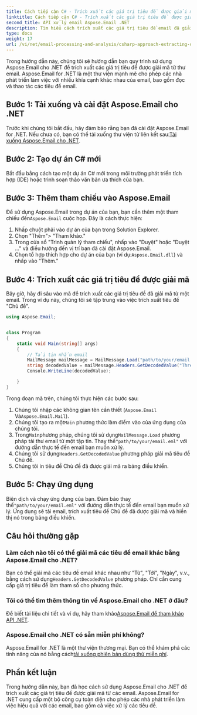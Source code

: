 ```yaml
---
title: Cách tiếp cận C# - Trích xuất các giá trị tiêu đề được giải mã
linktitle: Cách tiếp cận C# - Trích xuất các giá trị tiêu đề được giải mã
second_title: API xử lý email Aspose.Email .NET
description: Tìm hiểu cách trích xuất các giá trị tiêu đề email đã giải mã trong C# bằng Aspose.Email for .NET. Hướng dẫn toàn diện với các ví dụ về mã.
type: docs
weight: 17
url: /vi/net/email-processing-and-analysis/csharp-approach-extracting-decoded-header-values/
---
```


Trong hướng dẫn này, chúng tôi sẽ hướng dẫn bạn quy trình sử dụng Aspose.Email cho .NET để trích xuất các giá trị tiêu đề được giải mã từ thư email. Aspose.Email for .NET là một thư viện mạnh mẽ cho phép các nhà phát triển làm việc với nhiều khía cạnh khác nhau của email, bao gồm đọc và thao tác các tiêu đề email.

## Bước 1: Tải xuống và cài đặt Aspose.Email cho .NET

 Trước khi chúng tôi bắt đầu, hãy đảm bảo rằng bạn đã cài đặt Aspose.Email for .NET. Nếu chưa có, bạn có thể tải xuống thư viện từ liên kết sau:[Tải xuống Aspose.Email cho .NET](https://releases.aspose.com/email/net).

## Bước 2: Tạo dự án C# mới

Bắt đầu bằng cách tạo một dự án C# mới trong môi trường phát triển tích hợp (IDE) hoặc trình soạn thảo văn bản ưa thích của bạn.

## Bước 3: Thêm tham chiếu vào Aspose.Email

 Để sử dụng Aspose.Email trong dự án của bạn, bạn cần thêm một tham chiếu đến`Aspose.Email` cuộc họp. Đây là cách thực hiện:

1. Nhấp chuột phải vào dự án của bạn trong Solution Explorer.
2. Chọn "Thêm"> "Tham khảo."
3. Trong cửa sổ "Trình quản lý tham chiếu", nhấp vào "Duyệt" hoặc "Duyệt ..." và điều hướng đến vị trí bạn đã cài đặt Aspose.Email.
4.  Chọn tổ hợp thích hợp cho dự án của bạn (ví dụ:`Aspose.Email.dll`) và nhấp vào "Thêm."

## Bước 4: Trích xuất các giá trị tiêu đề được giải mã

Bây giờ, hãy đi sâu vào mã để trích xuất các giá trị tiêu đề đã giải mã từ một email. Trong ví dụ này, chúng tôi sẽ tập trung vào việc trích xuất tiêu đề "Chủ đề".

```csharp
using Aspose.Email;


class Program
{
    static void Main(string[] args)
    {
        // Tải tin nhắn email
		MailMessage mailMessage = MailMessage.Load("path/to/your/email.eml");
		string decodedValue = mailMessage.Headers.GetDecodedValue("Thread-Topic");
		Console.WriteLine(decodedValue);

    }
}
```

Trong đoạn mã trên, chúng tôi thực hiện các bước sau:

1. Chúng tôi nhập các không gian tên cần thiết (`Aspose.Email` Và`Aspose.Email.Mail`).
2.  Chúng tôi tạo ra một`Main` phương thức làm điểm vào của ứng dụng của chúng tôi.
3.  Trong`Main`phương pháp, chúng tôi sử dụng`MailMessage.Load` phương pháp tải thư email từ một tập tin. Thay thế`"path/to/your/email.eml"` với đường dẫn thực tế đến email bạn muốn xử lý.
4.  Chúng tôi sử dụng`Headers.GetDecodedValue` phương pháp giải mã tiêu đề Chủ đề.
5. Chúng tôi in tiêu đề Chủ đề đã được giải mã ra bảng điều khiển.

## Bước 5: Chạy ứng dụng

 Biên dịch và chạy ứng dụng của bạn. Đảm bảo thay thế`"path/to/your/email.eml"` với đường dẫn thực tế đến email bạn muốn xử lý. Ứng dụng sẽ tải email, trích xuất tiêu đề Chủ đề đã được giải mã và hiển thị nó trong bảng điều khiển.

## Câu hỏi thường gặp

### Làm cách nào tôi có thể giải mã các tiêu đề email khác bằng Aspose.Email cho .NET?

 Bạn có thể giải mã các tiêu đề email khác nhau như "Từ", "Tới", "Ngày", v.v., bằng cách sử dụng`Headers.GetDecodedValue` phương pháp. Chỉ cần cung cấp giá trị tiêu đề làm tham số cho phương thức.

### Tôi có thể tìm thêm thông tin về Aspose.Email cho .NET ở đâu?

 Để biết tài liệu chi tiết và ví dụ, hãy tham khảo[Aspose.Email để tham khảo API .NET](https://reference.aspose.com/email/net).

### Aspose.Email cho .NET có sẵn miễn phí không?

 Aspose.Email for .NET là một thư viện thương mại. Bạn có thể khám phá các tính năng của nó bằng cách[tải xuống phiên bản dùng thử miễn phí](https://releases.aspose.com/email/net).

## Phần kết luận

Trong hướng dẫn này, bạn đã học cách sử dụng Aspose.Email cho .NET để trích xuất các giá trị tiêu đề được giải mã từ các email. Aspose.Email for .NET cung cấp một bộ công cụ toàn diện cho phép các nhà phát triển làm việc hiệu quả với các email, bao gồm cả việc xử lý các tiêu đề.